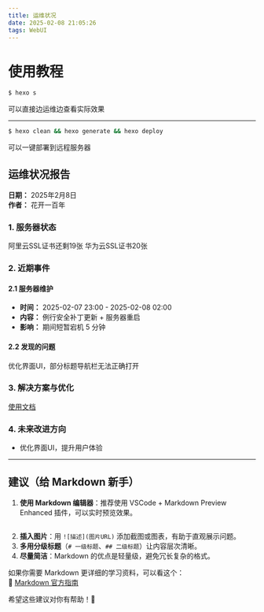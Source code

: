 ```yaml
---
title: 运维状况
date: 2025-02-08 21:05:26
tags: WebUI
---
```

# 使用教程

``` bash
$ hexo s
```
可以直接边运维边查看实际效果
***
``` bash
$ hexo clean && hexo generate && hexo deploy
```
可以一键部署到远程服务器

## **运维状况报告**

**日期：** 2025年2月8日\
**作者：** 花开一百年

### **1. 服务器状态**

阿里云SSL证书还剩19张
华为云SSL证书20张
### **2. 近期事件**


#### **2.1 服务器维护**

- **时间：** 2025-02-07 23:00 - 2025-02-08 02:00
- **内容：** 例行安全补丁更新 + 服务器重启
- **影响：** 期间短暂宕机 5 分钟

#### **2.2 发现的问题**

优化界面UI，部分标题导航栏无法正确打开

### **3. 解决方案与优化**

[使用文档](https://butterfly.js.org/posts/dc584b87/)

### **4. 未来改进方向**

- 优化界面UI，提升用户体验

---

## **建议（给 Markdown 新手）**

1. **使用 Markdown 编辑器**：推荐使用 VSCode + Markdown Preview Enhanced 插件，可以实时预览效果。
   ```
4. **插入图片**：用 `![描述](图片URL)` 添加截图或图表，有助于直观展示问题。
5. **多用分级标题**（`# 一级标题`、`## 二级标题`）让内容层次清晰。
6. **尽量简洁**：Markdown 的优点是轻量级，避免冗长复杂的格式。

如果你需要 Markdown 更详细的学习资料，可以看这个：\
📌 [Markdown 官方指南](https://www.markdownguide.org/)

希望这些建议对你有帮助！🚀

